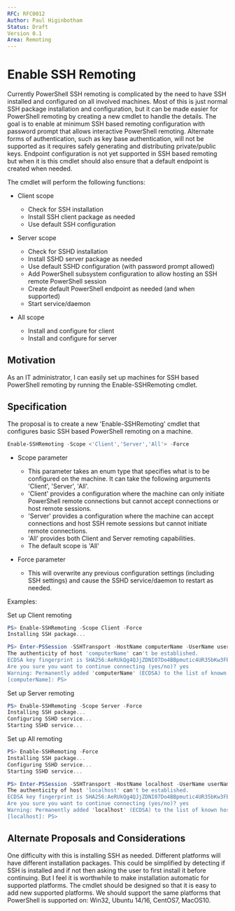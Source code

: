 ```yaml
---
RFC: RFC0012
Author: Paul Higinbotham
Status: Draft
Version 0.1
Area: Remoting
---
```


# Enable SSH Remoting
Currently PowerShell SSH remoting is complicated by the need to have SSH installed and configured on all involved machines.  Most of this is just normal SSH package installation and configuration, but it can be made easier for PowerShell remoting by creating a new cmdlet to handle the details.  The goal is to enable at minimum SSH based remoting configuration with password prompt that allows interactive PowerShell remoting.  Alternate forms of authentication, such as key base authentication, will not be supported as it requires safely generating and distributing private/public keys.  Endpoint configuration is not yet supported in SSH based remoting but when it is this cmdlet should also ensure that a default endpoint is created when needed.

The cmdlet will perform the following functions:
  - Client scope
     + Check for SSH installation
     + Install SSH client package as needed
     + Use default SSH configuration

  - Server scope
     + Check for SSHD installation
     + Install SSHD server package as needed
     + Use default SSHD configuration (with password prompt allowed)
     + Add PowerShell subsystem configuration to allow hosting an SSH remote PowerShell session
     + Create default PowerShell endpoint as needed (and when supported)
     + Start service/daemon

  - All scope
     + Install and configure for client
     + Install and configure for server

## Motivation
As an IT administrator, I can easily set up machines for SSH based PowerShell remoting by running the Enable-SSHRemoting cmdlet.

## Specification
The proposal is to create a new 'Enable-SSHRemoting' cmdlet that configures basic SSH based PowerShell remoting on a machine.

```PowerShell
Enable-SSHRemoting -Scope <'Client','Server','All'> -Force
```

- Scope parameter
   + This parameter takes an enum type that specifies what is to be configured on the machine.  It can take the following arguments 'Client', 'Server', 'All'.
   + 'Client' provides a configuration where the machine can only initiate PowerShell remote connections but cannot accept connections or host remote sessions.
   + 'Server' provides a configuration where the machine can accept connections and host SSH remote sessions but cannot initiate remote connections.
   + 'All' provides both Client and Server remoting capabilities.
   + The default scope is 'All'

- Force parameter
   + This will overwrite any previous configuration settings (including SSH settings) and cause the SSHD service/daemon to restart as needed.

Examples:

Set up Client remoting
```PowerShell
PS> Enable-SSHRemoting -Scope Client -Force
Installing SSH package...

PS> Enter-PSSession -SSHTransport -HostName computerName -UserName userName
The authenticity of host 'computerName' can't be established.
ECDSA key fingerprint is SHA256:AeRUkQg4QJjZDNI07Do4BBpmutic4UR35bKw3FBV6a4.
Are you sure you want to continue connecting (yes/no)? yes
Warning: Permanently added 'computerName' (ECDSA) to the list of known hosts.
[computerName]: PS> 
```

Set up Server remoting
```PowerShell
PS> Enable-SSHRemoting -Scope Server -Force
Installing SSH package...
Configuring SSHD service...
Starting SSHD service... 
```

Set up All remoting
```PowerShell
PS> Enable-SSHRemoting -Force
Installing SSH package...
Configuring SSHD service...
Starting SSHD service...

PS> Enter-PSSession -SSHTransport -HostName localhost -UserName userName
The authenticity of host 'localhost' can't be established.
ECDSA key fingerprint is SHA256:AeRUkQg4QJjZDNI07Do4BBpmutic4UR35bKw3FBV6a4.
Are you sure you want to continue connecting (yes/no)? yes
Warning: Permanently added 'localhost' (ECDSA) to the list of known hosts.
[localhost]: PS> 
```

## Alternate Proposals and Considerations
One difficulty with this is installing SSH as needed.  Different platforms will have different installation packages.  This could be simplified by detecting if SSH is installed and if not then asking the user to first install it before continuing.  But I feel it is worthwhile to make installation automatic for supported platforms.  The cmdlet should be designed so that it is easy to add new supported platforms.  We should support the same platforms that PowerShell is supported on: Win32, Ubuntu 14/16, CentOS7, MacOS10.
